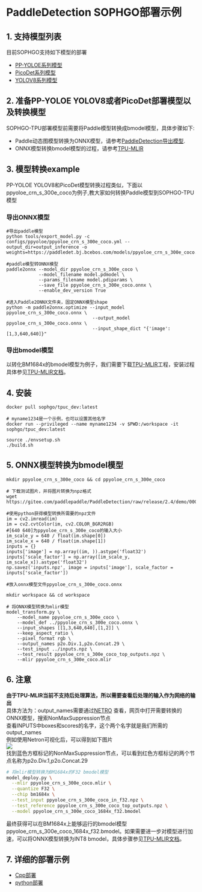 # PaddleDetection SOPHGO部署示例

## 1. 支持模型列表

目前SOPHGO支持如下模型的部署
- [PP-YOLOE系列模型](https://github.com/PaddlePaddle/PaddleDetection/tree/release/2.4/configs/ppyoloe)
- [PicoDet系列模型](https://github.com/PaddlePaddle/PaddleDetection/tree/release/2.4/configs/picodet)
- [YOLOV8系列模型](https://github.com/PaddlePaddle/PaddleDetection/tree/release/2.4)

## 2. 准备PP-YOLOE YOLOV8或者PicoDet部署模型以及转换模型

SOPHGO-TPU部署模型前需要将Paddle模型转换成bmodel模型，具体步骤如下:
- Paddle动态图模型转换为ONNX模型，请参考[PaddleDetection导出模型](https://github.com/PaddlePaddle/PaddleDetection/blob/release/2.4/deploy/EXPORT_MODEL.md).
- ONNX模型转换bmodel模型的过程，请参考[TPU-MLIR](https://github.com/sophgo/tpu-mlir)

## 3. 模型转换example

PP-YOLOE YOLOV8和PicoDet模型转换过程类似，下面以ppyoloe_crn_s_300e_coco为例子,教大家如何转换Paddle模型到SOPHGO-TPU模型

### 导出ONNX模型
```shell
#导出paddle模型
python tools/export_model.py -c configs/ppyoloe/ppyoloe_crn_s_300e_coco.yml --output_dir=output_inference -o weights=https://paddledet.bj.bcebos.com/models/ppyoloe_crn_s_300e_coco.pdparams

#paddle模型转ONNX模型
paddle2onnx --model_dir ppyoloe_crn_s_300e_coco \
            --model_filename model.pdmodel \
            --params_filename model.pdiparams \
            --save_file ppyoloe_crn_s_300e_coco.onnx \
            --enable_dev_version True

#进入Paddle2ONNX文件夹，固定ONNX模型shape
python -m paddle2onnx.optimize --input_model ppyoloe_crn_s_300e_coco.onnx \
                                --output_model ppyoloe_crn_s_300e_coco.onnx \
                                --input_shape_dict "{'image':[1,3,640,640]}"

```
### 导出bmodel模型

以转化BM1684x的bmodel模型为例子，我们需要下载[TPU-MLIR](https://github.com/sophgo/tpu-mlir)工程，安装过程具体参见[TPU-MLIR文档](https://github.com/sophgo/tpu-mlir/blob/master/README.md)。
## 4.	安装
``` shell
docker pull sophgo/tpuc_dev:latest

# myname1234是一个示例，也可以设置其他名字
docker run --privileged --name myname1234 -v $PWD:/workspace -it sophgo/tpuc_dev:latest

source ./envsetup.sh
./build.sh
```

## 5.	ONNX模型转换为bmodel模型
``` shell
mkdir ppyoloe_crn_s_300e_coco && cd ppyoloe_crn_s_300e_coco

# 下载测试图片，并将图片转换为npz格式
wget https://gitee.com/paddlepaddle/PaddleDetection/raw/release/2.4/demo/000000014439.jpg

#使用python获得模型转换所需要的npz文件
im = cv2.imread(im)
im = cv2.cvtColor(im, cv2.COLOR_BGR2RGB)
#[640 640]为ppyoloe_crn_s_300e_coco的输入大小
im_scale_y = 640 / float(im.shape[0])
im_scale_x = 640 / float(im.shape[1])
inputs = {}
inputs['image'] = np.array((im, )).astype('float32')
inputs['scale_factor'] = np.array([im_scale_y, im_scale_x]).astype('float32')
np.savez('inputs.npz', image = inputs['image'], scale_factor = inputs['scale_factor'])

#放入onnx模型文件ppyoloe_crn_s_300e_coco.onnx

mkdir workspace && cd workspace

# 将ONNX模型转换为mlir模型
model_transform.py \
    --model_name ppyoloe_crn_s_300e_coco \
    --model_def ../ppyoloe_crn_s_300e_coco.onnx \
    --input_shapes [[1,3,640,640],[1,2]] \
    --keep_aspect_ratio \
    --pixel_format rgb \
    --output_names p2o.Div.1,p2o.Concat.29 \
    --test_input ../inputs.npz \
    --test_result ppyoloe_crn_s_300e_coco_top_outputs.npz \
    --mlir ppyoloe_crn_s_300e_coco.mlir
```
## 6. 注意
**由于TPU-MLIR当前不支持后处理算法，所以需要查看后处理的输入作为网络的输出**  
具体方法为：output_names需要通过[NETRO](https://netron.app/) 查看，网页中打开需要转换的ONNX模型，搜索NonMaxSuppression节点  
查看INPUTS中boxes和scores的名字，这个两个名字就是我们所需的output_names  
例如使用Netron可视化后，可以得到如下图片  
![](https://user-images.githubusercontent.com/120167928/210939488-a37e6c8b-474c-4948-8362-2066ee7a2ecb.png)  
找到蓝色方框标记的NonMaxSuppression节点，可以看到红色方框标记的两个节点名称为p2o.Div.1,p2o.Concat.29

``` bash
# 将mlir模型转换为BM1684x的F32 bmodel模型
model_deploy.py \
  --mlir ppyoloe_crn_s_300e_coco.mlir \
  --quantize F32 \
  --chip bm1684x \
  --test_input ppyoloe_crn_s_300e_coco_in_f32.npz \
  --test_reference ppyoloe_crn_s_300e_coco_top_outputs.npz \
  --model ppyoloe_crn_s_300e_coco_1684x_f32.bmodel
```
最终获得可以在BM1684x上能够运行的bmodel模型ppyoloe_crn_s_300e_coco_1684x_f32.bmodel。如果需要进一步对模型进行加速，可以将ONNX模型转换为INT8 bmodel，具体步骤参见[TPU-MLIR文档](https://github.com/sophgo/tpu-mlir/blob/master/README.md)。

## 7. 详细的部署示例
- [Cpp部署](./cpp)
- [python部署](./python)
